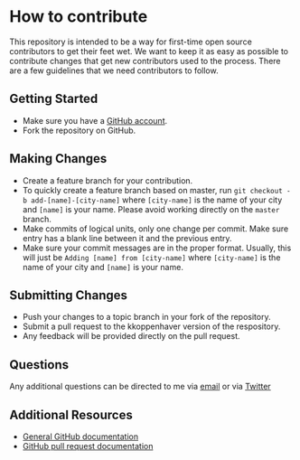 # How to contribute

This repository is intended to be a way for first-time open source contributors
to get their feet wet. We want to keep it as easy as possible to contribute changes 
that get new contributors used to the process. There are a few guidelines that we
need contributors to follow.

## Getting Started

* Make sure you have a [GitHub account](https://github.com/signup/free).
* Fork the repository on GitHub.

## Making Changes

* Create a feature branch for your contribution.
* To quickly create a feature branch based on master, run `git checkout -b
    add-[name]-[city-name]` where `[city-name]` is the name of your city and 
    `[name]` is your name. Please avoid working directly on the `master` branch.
* Make commits of logical units, only one change per commit.  Make sure entry has a blank line between it and the previous entry.
* Make sure your commit messages are in the proper format. Usually, this will just be 
`Adding [name] from [city-name]` where `[city-name]` is the name of your city and `[name]` is your name.

## Submitting Changes

* Push your changes to a topic branch in your fork of the repository.
* Submit a pull request to the kkoppenhaver version of the respository.
* Any feedback will be provided directly on the pull request.

## Questions

Any additional questions can be directed to me via 
[email](mailto:k.koppenhaver@gmail.com) or via [Twitter](https://twitter.com/kkoppenhaver)

## Additional Resources

* [General GitHub documentation](https://help.github.com/)
* [GitHub pull request documentation](https://help.github.com/articles/creating-a-pull-request/)
